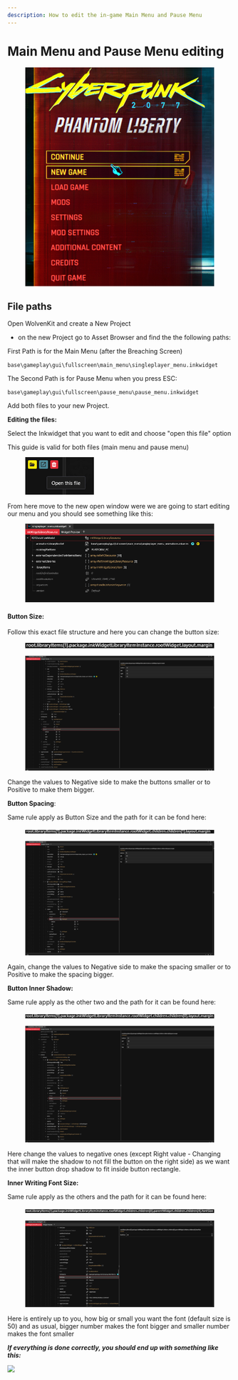 ```yaml
---
description: How to edit the in-game Main Menu and Pause Menu
---
```


# Main Menu and Pause Menu editing

<figure><img src="../../.gitbook/assets/image (304).png" alt=""><figcaption></figcaption></figure>

## File paths



Open WolvenKit and create a New Project&#x20;

* on the new Project go to Asset Browser and find the the following paths:

First Path is for the Main Menu (after the Breaching Screen)

```
base\gameplay\gui\fullscreen\main_menu\singleplayer_menu.inkwidget
```

The Second Path is for Pause Menu when you press ESC:

```
base\gameplay\gui\fullscreen\pause_menu\pause_menu.inkwidget
```

Add both files to your new Project.



**Editing the files:**

Select the Inkwidget that you want to edit and choose "open this file" option

This guide is valid for both files (main menu and pause menu)

<div align="left">

<figure><img src="../../.gitbook/assets/image (297).png" alt=""><figcaption></figcaption></figure>

</div>

From here move to the new open window were we are going to start editing our menu and you should see something like this:

<figure><img src="../../.gitbook/assets/image (298).png" alt=""><figcaption></figcaption></figure>

#### Button Size:

Follow this exact file structure and here you can change the button size:

<figure><img src="../../.gitbook/assets/image (299).png" alt=""><figcaption></figcaption></figure>

<figure><img src="../../.gitbook/assets/Screenshot 2023-11-24 232341.png" alt=""><figcaption></figcaption></figure>

Change the values to Negative side to make the buttons smaller or to Positive to make them bigger.



**Button Spacing**:

Same rule apply as Button Size and the path for it can be fond here:

<figure><img src="../../.gitbook/assets/image (301).png" alt=""><figcaption></figcaption></figure>

<figure><img src="../../.gitbook/assets/Screenshot 2023-11-24 232317.png" alt=""><figcaption></figcaption></figure>

Again, change the values to Negative side to make the spacing smaller or to Positive to make the spacing bigger.



**Button Inner Shadow:**

Same rule apply as the other two and the path for it can be found here:

<figure><img src="../../.gitbook/assets/image (302).png" alt=""><figcaption></figcaption></figure>

<figure><img src="../../.gitbook/assets/Screenshot 2023-11-24 232300.png" alt=""><figcaption></figcaption></figure>

Here change the values to negative ones (except Right value - Changing that will make the shadow to not fill the button on the right side) as we want the inner button drop shadow to fit inside button rectangle.



**Inner Writing Font Size:**

Same rule apply as the others and the path for it can be found here:

<figure><img src="../../.gitbook/assets/image (303).png" alt=""><figcaption></figcaption></figure>

<figure><img src="../../.gitbook/assets/Screenshot 2023-11-25 160303.png" alt=""><figcaption></figcaption></figure>

Here is entirely up to you, how big or small you want the font (default size is 50) and as usual, bigger number makes the font bigger and smaller number makes the font smaller



_**If everything is done correctly, you should end up with something like this:**_

![](<../../.gitbook/assets/Screenshot 2023-11-25.png>)&#x20;
